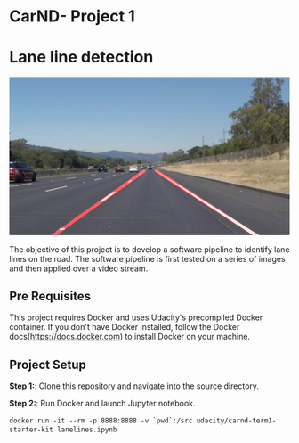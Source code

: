 # CarND- Project 1
# Lane line detection 

![alt tag](https://github.com/bharath31/carnd-p1/blob/master/examples/laneLines_thirdPass.jpg)



The objective of this project is to develop a software pipeline to identify lane lines on the road. The software pipeline is first tested on a series of images and then applied over a video stream.


## Pre Requisites 
This project requires Docker and uses Udacity's precompiled Docker container. If you don't have Docker installed, follow the Docker docs(https://docs.docker.com) to install Docker on your machine.


## Project Setup


**Step 1:**: Clone this repository and navigate into the source directory.

**Step 2:**: Run Docker and launch Jupyter notebook.
~~~
docker run -it --rm -p 8888:8888 -v `pwd`:/src udacity/carnd-term1-starter-kit lanelines.ipynb
~~~




